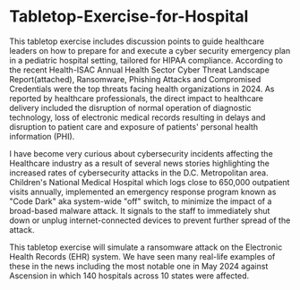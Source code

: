 # Tabletop-Exercise-for-Hospital
This tabletop exercise includes discussion points to guide healthcare leaders on how to prepare for and execute a cyber security emergency plan in a pediatric hospital setting, tailored for HIPAA compliance. According to the recent Health-ISAC Annual Health Sector Cyber Threat Landscape Report(attached), Ransomware, Phishing Attacks and Compromised Credentials were the top threats facing health organizations in 2024. As reported by healthcare professionals, the direct impact to healthcare delivery included the disruption of normal operation of diagnostic technology, loss of electronic medical records resulting in delays and disruption to patient care and exposure of patients' personal health information (PHI). 

I have become very curious about cybersecurity incidents affecting the Healthcare industry as a result of several news stories highlighting the increased rates of cybersecurity attacks in the D.C. Metropolitan area. Children's National Medical Hospital which logs close to 650,000 outpatient visits annually, implemented an emergency response program known as "Code Dark" aka system-wide "off" switch, to minimize the impact of a broad-based malware attack. It signals to the staff to immediately shut down or unplug internet-connected devices to prevent further spread of the attack.

This tabletop exercise will simulate a ransomware attack on the Electronic Health Records (EHR) system. We have seen many real-life examples of these in the news including the most notable one in May 2024 against Ascension in which 140 hospitals across 10 states were affected. 
